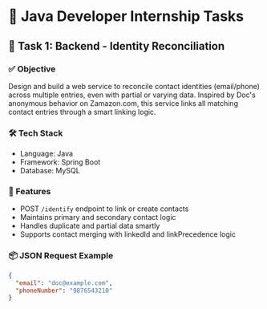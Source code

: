 # 💼 Java Developer Internship Tasks

## 🧪 Task 1: Backend - Identity Reconciliation

### ✅ Objective
Design and build a web service to reconcile contact identities (email/phone) across multiple entries, even with partial or varying data. Inspired by Doc's anonymous behavior on Zamazon.com, this service links all matching contact entries through a smart linking logic.

### 🛠️ Tech Stack
- Language:  Java 
- Framework: Spring Boot 
- Database: MySQL

### 🧩 Features
- POST `/identify` endpoint to link or create contacts
- Maintains primary and secondary contact logic
- Handles duplicate and partial data smartly
- Supports contact merging with linkedId and linkPrecedence logic

### 📦 JSON Request Example
```json
{
  "email": "doc@example.com",
  "phoneNumber": "9876543210"
}

